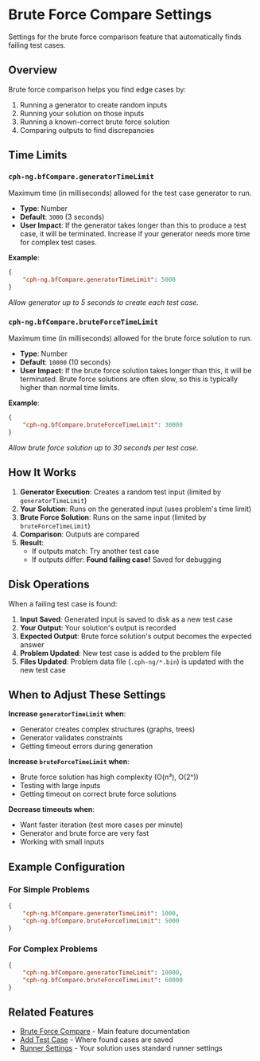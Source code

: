 # Brute Force Compare Settings

Settings for the brute force comparison feature that automatically finds failing
test cases.

## Overview

Brute force comparison helps you find edge cases by:

1. Running a generator to create random inputs
2. Running your solution on those inputs
3. Running a known-correct brute force solution
4. Comparing outputs to find discrepancies

## Time Limits

### `cph-ng.bfCompare.generatorTimeLimit`

Maximum time (in milliseconds) allowed for the test case generator to run.

- **Type**: Number
- **Default**: `3000` (3 seconds)
- **User Impact**: If the generator takes longer than this to produce a test
  case, it will be terminated. Increase if your generator needs more time for
  complex test cases.

**Example**:

```json
{
    "cph-ng.bfCompare.generatorTimeLimit": 5000
}
```

_Allow generator up to 5 seconds to create each test case._

### `cph-ng.bfCompare.bruteForceTimeLimit`

Maximum time (in milliseconds) allowed for the brute force solution to run.

- **Type**: Number
- **Default**: `10000` (10 seconds)
- **User Impact**: If the brute force solution takes longer than this, it will
  be terminated. Brute force solutions are often slow, so this is typically
  higher than normal time limits.

**Example**:

```json
{
    "cph-ng.bfCompare.bruteForceTimeLimit": 30000
}
```

_Allow brute force solution up to 30 seconds per test case._

## How It Works

1. **Generator Execution**: Creates a random test input (limited by
   `generatorTimeLimit`)
2. **Your Solution**: Runs on the generated input (uses problem's time limit)
3. **Brute Force Solution**: Runs on the same input (limited by
   `bruteForceTimeLimit`)
4. **Comparison**: Outputs are compared
5. **Result**:
    - If outputs match: Try another test case
    - If outputs differ: **Found failing case!** Saved for debugging

## Disk Operations

When a failing test case is found:

1. **Input Saved**: Generated input is saved to disk as a new test case
2. **Your Output**: Your solution's output is recorded
3. **Expected Output**: Brute force solution's output becomes the expected
   answer
4. **Problem Updated**: New test case is added to the problem file
5. **Files Updated**: Problem data file (`.cph-ng/*.bin`) is updated with the
   new test case

## When to Adjust These Settings

**Increase `generatorTimeLimit` when**:

- Generator creates complex structures (graphs, trees)
- Generator validates constraints
- Getting timeout errors during generation

**Increase `bruteForceTimeLimit` when**:

- Brute force solution has high complexity (O(n³), O(2ⁿ))
- Testing with large inputs
- Getting timeout on correct brute force solutions

**Decrease timeouts when**:

- Want faster iteration (test more cases per minute)
- Generator and brute force are very fast
- Working with small inputs

## Example Configuration

### For Simple Problems

```json
{
    "cph-ng.bfCompare.generatorTimeLimit": 1000,
    "cph-ng.bfCompare.bruteForceTimeLimit": 5000
}
```

### For Complex Problems

```json
{
    "cph-ng.bfCompare.generatorTimeLimit": 10000,
    "cph-ng.bfCompare.bruteForceTimeLimit": 60000
}
```

## Related Features

- [Brute Force Compare](../features/brute-force-compare.md) - Main feature
  documentation
- [Add Test Case](../features/add-test-case.md) - Where found cases are saved
- [Runner Settings](runner.md) - Your solution uses standard runner settings
